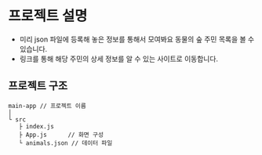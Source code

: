 # 프로젝트 설명
 - 미리 json 파일에 등록해 놓은 정보를 통해서 모여봐요 동물의 숲 주민 목록을 볼 수 있습니다.
 - 링크를 통해 해당 주민의 상세 정보를 알 수 있는 사이트로 이동합니다.

## 프로젝트 구조
~~~
main-app // 프로젝트 이름
│
└ src
   ├ index.js
   ├ App.js      // 화면 구성
   └ animals.json // 데이터 파일
~~~
